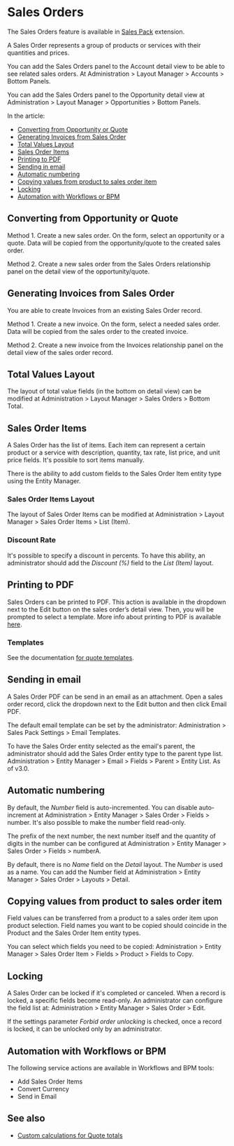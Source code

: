 # Sales Orders

The Sales Orders feature is available in [Sales Pack](https://www.espocrm.com/extensions/sales-pack/) extension.

A Sales Order represents a group of products or services with their quantities and prices.

You can add the Sales Orders panel to the Account detail view to be able to see related sales orders. At Administration > Layout Manager > Accounts > Bottom Panels.

You can add the Sales Orders panel to the Opportunity detail view at Administration > Layout Manager > Opportunities > Bottom Panels.

In the article:

* [Converting from Opportunity or Quote](#converting-from-opportunity-or-quote)
* [Generating Invoices from Sales Order](#generating-invoices-from-sales-order)
* [Total Values Layout](#total-values-layout)
* [Sales Order Items](#sales-order-items)
* [Printing to PDF](#printing-to-pdf)
* [Sending in email](#sending-in-email)
* [Automatic numbering](#automatic-numbering)
* [Copying values from product to sales order item](#copying-values-from-product-to-sales-order-item)
* [Locking](#locking)
* [Automation with Workflows or BPM](#automation-with-workflows-or-bpm)

## Converting from Opportunity or Quote

Method 1. Create a new sales order. On the form, select an opportunity or a quote. Data will be copied from the opportunity/quote to the created sales order.

Method 2. Create a new sales order from the Sales Orders relationship panel on the detail view of the opportunity/quote.

## Generating Invoices from Sales Order

You are able to create Invoices from an existing Sales Order record.

Method 1. Create a new invoice. On the form, select a needed sales order. Data will be copied from the sales order to the created invoice.

Method 2. Create a new invoice from the Invoices relationship panel on the detail view of the sales order record.

## Total Values Layout

The layout of total value fields (in the bottom on detail view) can be modified at Administration > Layout Manager > Sales Orders > Bottom Total.

## Sales Order Items

A Sales Order has the list of items. Each item can represent a certain product or a service with description, quantity, tax rate, list price, and unit price fields. It's possible to sort items manually.

There is the ability to add custom fields to the Sales Order Item entity type using the Entity Manager.

### Sales Order Items Layout

The layout of Sales Order Items can be modified at Administration > Layout Manager > Sales Order Items > List (Item).

### Discount Rate

It's possible to specify a discount in percents. To have this ability, an administrator should add the *Discount (%)* field to the *List (Item)* layout.

## Printing to PDF

Sales Orders can be printed to PDF. This action is available in the dropdown next to the Edit button on the sales order’s detail view. Then, you will be prompted to select a template. More info about printing to PDF is available [here](printing-to-pdf.md).

### Templates

See the documentation [for quote templates](quotes.md#templates).

## Sending in email

A Sales Order PDF can be send in an email as an attachment. Open a sales order record, click the dropdown next to the Edit button and then click Email PDF.

The default email template can be set by the administrator: Administration > Sales Pack Settings > Email Templates.

To have the Sales Order entity selected as the email's parent, the administrator should add the Sales Order entity type to the parent type list. Administration > Entity Manager > Email > Fields > Parent > Entity List. As of v3.0.

## Automatic numbering

By default, the *Number* field is auto-incremented. You can disable auto-increment at Administration > Entity Manager > Sales Order > Fields > number. It's also possible to make the number field read-only.

The prefix of the next number, the next number itself and the quantity of digits in the number can be configured at Administration > Entity Manager > Sales Order > Fields > numberA.

By default, there is no *Name* field on the *Detail* layout. The *Number* is used as a name. You can add the Number field at Administration > Entity Manager > Sales Order > Layouts > Detail.

## Copying values from product to sales order item

Field values can be transferred from a product to a sales order item upon product selection. Field names you want to be copied should coincide in the Product and the Sales Order Item entity types.

You can select which fields you need to be copied: Administration > Entity Manager > Sales Order Item > Fields > Product > Fields to Copy.

## Locking

A Sales Order can be locked if it's completed or canceled. When a record is locked, a specific fields become read-only. An administrator can configure the field list at: Administration > Entity Manager > Sales Order > Edit.

If the settings parameter *Forbid order unlocking* is checked, once a record is locked, it can be unlocked only by an administrator.

## Automation with Workflows or BPM

The following service actions are available in Workflows and BPM tools:

* Add Sales Order Items
* Convert Currency
* Send in Email

## See also

* [Custom calculations for Quote totals](../development/quote-custom-calculations.md)
